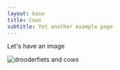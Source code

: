 ```yaml
---
layout: base
title: Cows
subtitle: Yet another example page
---
```

Let's have an image

![drooderfiets and cows](/examples/vaches.jpg)

